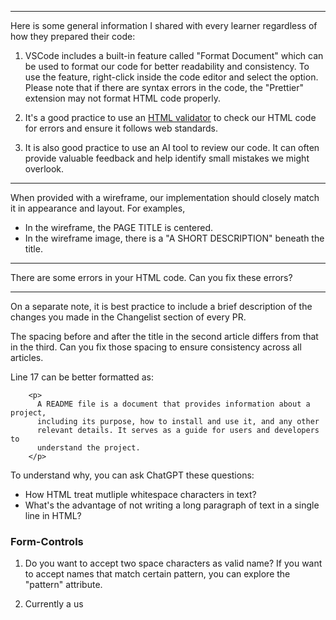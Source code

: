 
---

Here is some general information I shared with every learner regardless of how they prepared their code:

1. VSCode includes a built-in feature called "Format Document" which can be used to format our code for better readability and consistency.
To use the feature, right-click inside the code editor and select the option.
Please note that if there are syntax errors in the code, the "Prettier" extension may not format HTML code properly.

2. It's a good practice to use an [HTML validator](https://validator.w3.org/) to check our HTML code for errors and ensure it follows web standards.

3. It is also good practice to use an AI tool to review our code. It can often provide valuable feedback and help identify small mistakes we might overlook.

---

When provided with a wireframe, our implementation should closely match it in appearance and layout. For examples,
  - In the wireframe, the PAGE TITLE is centered.
  - In the wireframe image, there is a "A SHORT DESCRIPTION" beneath the title.

---

There are some errors in your HTML code. Can you fix these errors?

--- 

On a separate note, it is best practice to include a brief description of the changes you made in the Changelist section of every PR.


The spacing before and after the title in the second article differs from that in the third. Can you fix those spacing to ensure consistency across all articles.

Line 17 can be better formatted as:
```
    <p>
      A README file is a document that provides information about a project,
      including its purpose, how to install and use it, and any other
      relevant details. It serves as a guide for users and developers to
      understand the project.
    </p>
```

To understand why, you can ask ChatGPT these questions:
- How HTML treat mutliple whitespace characters in text?
- What's the advantage of not writing a long paragraph of text in a single line in HTML?



### Form-Controls
1. Do you want to accept two space characters as valid name?  If you want to accept names that match certain pattern, you can explore the "pattern" attribute.

2. Currently a us
